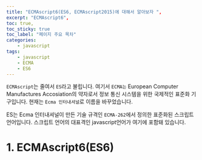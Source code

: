 ```yaml
---
title: "ECMAscript6(ES6, ECMAscript2015)에 대해서 알아보자 ",
excerpt: "ECMAscript6",
toc: true,
toc_sticky: true
toc_label: "페이지 주요 목차"
categories:
	- javascript
tags:
	- javascript
	- ECMA
	- ES6
---
```


`ECMAscript`는 줄여서 `ES`라고 불립니다. 여기서 `ECMA는` European Computer Manufactures Accosiation의 약자로서 정보 통신 시스템을 위한 국제적인 표준화 기구입니다. 현재는 `Ecma 인터내셔널`로 이름을 바꾸었습니다.



ES는 Ecma 인터내셔널이 만든 기술 규격인 `ECMA-262`에서 정의한 표준화된 스크립트 언어입니다. 스크립트 언어의 대표격인 javascript언어가 여기에 포함돼 있습니다.



# 1. ECMAscript6(ES6)



